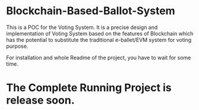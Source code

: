 # Blockchain-Based-Ballot-System
This is a POC for the Voting System. It is a precise design and implementation of Voting System based on the features of Blockchain which has the potential to substitute the traditional e-ballet/EVM system for voting purpose.


For installation and whole Readme of the project, you have to wait for some time.


# The Complete Running Project is release soon.


